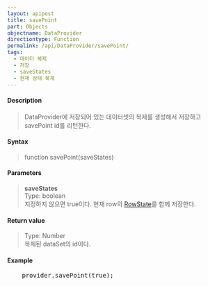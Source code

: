 ```yaml
---
layout: apipost
title: savePoint
part: Objects
objectname: DataProvider
directiontype: Function
permalink: /api/DataProvider/savePoint/
tags:
  - 데이터 복제
  - 저장
  - saveStates
  - 현재 상태 복제
---
```



#### Description

> DataProvider에 저장되어 있는 데이터셋의 복제를 생성해서 저장하고 savePoint id를 리턴한다.

#### Syntax

> function savePoint(saveStates)

#### Parameters

> **saveStates**  
> Type: boolean  
> 지정하지 않으면 true이다. 현재 row의 [RowState](/api/types/RowState/)를 함께 저장한다.  


#### Return value

> Type: Number  
> 복제된 dataSet의 id이다.  

#### Example

<pre class="prettyprint">
    provider.savePoint(true);
</pre>

